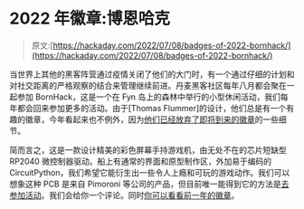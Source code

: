 # 2022 年徽章:博恩哈克

> 原文:[https://hackaday.com/2022/07/08/badges-of-2022-bornhack/](https://hackaday.com/2022/07/08/badges-of-2022-bornhack/)

当世界上其他的黑客阵营通过疫情关闭了他们的大门时，有一个通过仔细的计划和对社交距离的严格观察的结合来管理继续前进。丹麦黑客社区每年八月都会聚在一起参加 BornHack，这是一个在 Fyn 岛上的森林中举行的小型休闲活动，我们每年都会回来参加更多的活动。由于[Thomas Flummer]的设计，他们总是有一个有趣的徽章，今年看起来也不例外，因为[他们已经放弃了即将到来的徽章](https://github.com/bornhack/badge2022)的一些细节。

简而言之，这是一款设计精美的彩色屏幕手持游戏机，由无处不在的芯片短缺型 RP2040 微控制器驱动。船上有通常的界面和原型制作区，外加易于编码的 CircuitPython，我们希望它能衍生出一些令人上瘾和可玩的游戏动作。我们可以想象这种 PCB 是来自 Pimoroni 等公司的产品，但目前唯一能得到它的方法是[去参加活动](https://www.bornhack.dk/bornhack-2022/)。我们会给你一个评论。同时[你可以看看前一年的徽章](https://hackaday.com/2020/08/27/hands-on-bornhack-2020-badge-has-9x32-of-bling-fed-by-circuitpython/)。